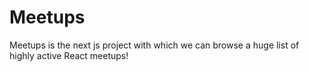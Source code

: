 # Meetups

Meetups is the next js project with which we can browse a huge list of highly active React meetups!
